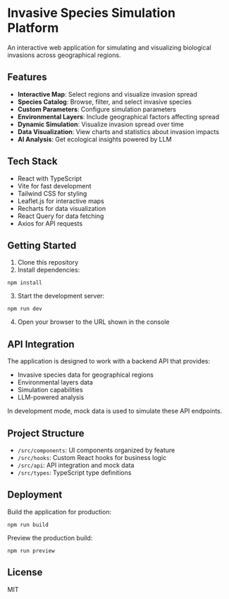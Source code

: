 # Invasive Species Simulation Platform

An interactive web application for simulating and visualizing biological invasions across geographical regions.

## Features

- **Interactive Map**: Select regions and visualize invasion spread
- **Species Catalog**: Browse, filter, and select invasive species
- **Custom Parameters**: Configure simulation parameters
- **Environmental Layers**: Include geographical factors affecting spread
- **Dynamic Simulation**: Visualize invasion spread over time
- **Data Visualization**: View charts and statistics about invasion impacts
- **AI Analysis**: Get ecological insights powered by LLM

## Tech Stack

- React with TypeScript
- Vite for fast development
- Tailwind CSS for styling
- Leaflet.js for interactive maps
- Recharts for data visualization
- React Query for data fetching
- Axios for API requests

## Getting Started

1. Clone this repository
2. Install dependencies:

```
npm install
```

3. Start the development server:

```
npm run dev
```

4. Open your browser to the URL shown in the console

## API Integration

The application is designed to work with a backend API that provides:

- Invasive species data for geographical regions
- Environmental layers data
- Simulation capabilities
- LLM-powered analysis

In development mode, mock data is used to simulate these API endpoints.

## Project Structure

- `/src/components`: UI components organized by feature
- `/src/hooks`: Custom React hooks for business logic
- `/src/api`: API integration and mock data
- `/src/types`: TypeScript type definitions

## Deployment

Build the application for production:

```
npm run build
```

Preview the production build:

```
npm run preview
```

## License

MIT